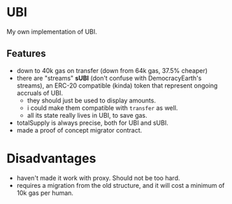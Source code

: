 # UBI

My own implementation of UBI.

## Features

- down to 40k gas on transfer (down from 64k gas, 37.5% cheaper)
- there are "streams" **sUBI** (don't confuse with DemocracyEarth's streams), an ERC-20 compatible (kinda) token that represent ongoing accruals of UBI.
  - they should just be used to display amounts.
  - i could make them compatible with `transfer` as well.
  - all its state really lives in UBI, to save gas.
- totalSupply is always precise, both for UBI and sUBI.
- made a proof of concept migrator contract.

# Disadvantages

- haven't made it work with proxy. Should not be too hard.
- requires a migration from the old structure, and it will cost a minimum of 10k gas per human.
